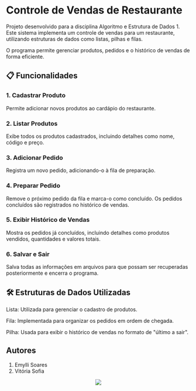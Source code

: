 # Controle de Vendas de Restaurante

Projeto desenvolvido para a disciplina Algoritmo e Estrutura de Dados 1. Este sistema implementa um controle de vendas para um restaurante, utilizando estruturas de dados como listas, pilhas e filas.

O programa permite gerenciar produtos, pedidos e o histórico de vendas de forma eficiente.

## 📋 Funcionalidades
### 1. Cadastrar Produto
Permite adicionar novos produtos ao cardápio do restaurante.

### 2. Listar Produtos
Exibe todos os produtos cadastrados, incluindo detalhes como nome, código e preço.

### 3. Adicionar Pedido
Registra um novo pedido, adicionando-o à fila de preparação.

### 4. Preparar Pedido
Remove o próximo pedido da fila e marca-o como concluído. Os pedidos concluídos são registrados no histórico de vendas.

### 5. Exibir Histórico de Vendas
Mostra os pedidos já concluídos, incluindo detalhes como produtos vendidos, quantidades e valores totais.

### 6. Salvar e Sair
Salva todas as informações em arquivos para que possam ser recuperadas posteriormente e encerra o programa.

## 🛠️ Estruturas de Dados Utilizadas
Lista: Utilizada para gerenciar o cadastro de produtos.

Fila: Implementada para organizar os pedidos em ordem de chegada.

Pilha: Usada para exibir o histórico de vendas no formato de "último a sair".

## Autores

1. Emylli Soares
2. Vitória Sofia

<div align="center">
  <a align="center" href="https://github.com/wederf13/Forca/graphs/contributors">
  <img src="https://contrib.rocks/image?repo=wederf13/Forca" />
  </a>
</div>
